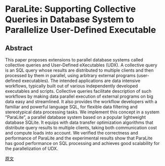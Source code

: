 # ParaLite: Supporting Collective Queries in Database System to Parallelize User-Defined Executable

## Abstract
This paper proposes extensions to parallel database
systems called collective queries and User-Defined eXecutables
(UDX). A collective query is an SQL query whose results are
distributed to multiple clients and then processed by them in
parallel, using arbitrary external programs (user-defined executables).
The intended applications are data intensive workflows,
typically built out of various independently developed
executables and scripts. Collective queries facilitate description
of such workflows by making data parallel execution of external
programs on big data easy and streamlined. It also provides
the workflow developers with a familiar and powerful language
SQL, for flexible data filtering and stereotypical data processing
tasks. We implement this concept in a system “ParaLite”, a
parallel database system based on a popular lightweight database
SQLite. It equips with data transfer optimization algorithms
that distribute query results to multiple clients, taking both
communication cost and compute loads into account. We verified
the correctness and performance of ParaLite and the experimental
results show that ParaLite has good performance on SQL
processing and achieves good scalability for the parallelization
of UDX.

[原文](http://pan.baidu.com/s/1eSp4ZKm)